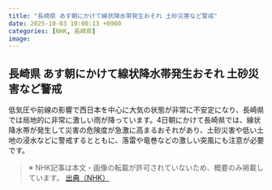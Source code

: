 ```yaml
---
title: "長崎県 あす朝にかけて線状降水帯発生おそれ 土砂災害など警戒"
date: 2025-10-03 10:00:13 +0900
categories: [NHK, 長崎県]
image: 
---
```

## 長崎県 あす朝にかけて線状降水帯発生おそれ 土砂災害など警戒

低気圧や前線の影響で西日本を中心に大気の状態が非常に不安定になり、長崎県では局地的に非常に激しい雨が降っています。4日朝にかけて長崎県では、線状降水帯が発生して災害の危険度が急激に高まるおそれがあり、土砂災害や低い土地の浸水などに警戒するとともに、落雷や竜巻などの激しい突風にも注意が必要です。

> ※ NHK記事は本文・画像の転載が許可されていないため、概要のみ掲載しています。
[出典（NHK）](http://www3.nhk.or.jp/news/html/20251003/k10014939831000.html)
